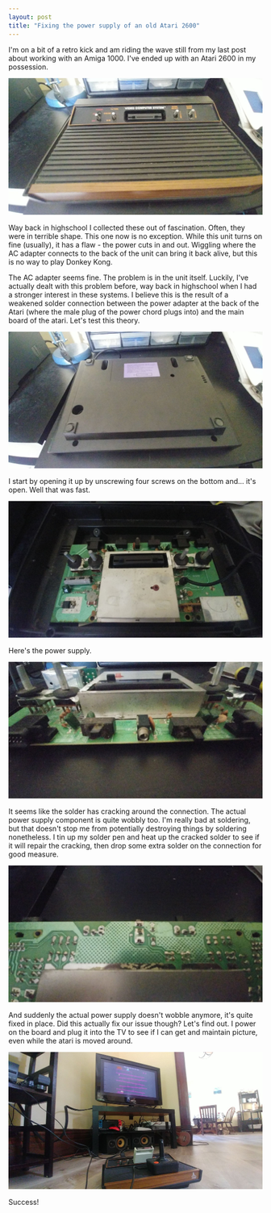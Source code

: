 ```yaml
---
layout: post
title: "Fixing the power supply of an old Atari 2600"
---
```


I'm on a bit of a retro kick and am riding the wave still from my last post about working with an Amiga 1000. I've ended up with an
Atari 2600 in my possession. 

![](/assets/atari-2600.jpeg)

Way back in highschool I collected these out of fascination. Often, they were in terrible shape. This one now is no exception. While this unit
turns on fine (usually), it has a flaw - the power cuts in and out. Wiggling where the AC adapter connects to the back of the unit can bring it
back alive, but this is no way to play Donkey Kong.

The AC adapter seems fine. The problem is in the unit itself. Luckily, I've actually dealt with this problem before, way back in highschool
when I had a stronger interest in these systems. I believe this is the result of a weakened solder connection between the power adapter at
the back of the Atari (where the male plug of the power chord plugs into) and the main board of the atari. Let's test this theory.

![](/assets/atari-upside-down.jpeg)

I start by opening it up by unscrewing four screws on the bottom and... it's open. Well that was fast.

![](/assets/main-board.jpeg)

Here's the power supply.

![](/assets/power-supply2.jpeg)

It seems like the solder has cracking around the connection. The actual power supply component is quite wobbly too. I'm really bad at soldering, 
but that doesn't stop me from potentially destroying things by soldering nonetheless. I tin up my solder pen and heat up the cracked solder
to see if it will repair the cracking, then drop some extra solder on the connection for good measure.

![](/assets/power-supply.jpeg)

And suddenly the actual power supply doesn't wobble anymore, it's quite fixed in place. Did this actually fix our issue though? Let's find out.
I power on the board and plug it into the TV to see if I can get and maintain picture, even while the atari is moved around.

![](/assets/donkey-kong.jpeg)

Success!